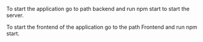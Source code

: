 To start the application go to path backend and run npm start to start the server.
  
To start the frontend of the application go to the path Frontend and run npm start.
